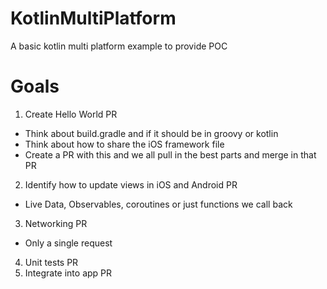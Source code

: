 # KotlinMultiPlatform
A basic kotlin multi platform example to provide POC

# Goals
1) Create Hello World PR 
  - Think about build.gradle and if it should be in groovy or kotlin
  - Think about how to share the iOS framework file
  - Create a PR with this and we all pull in the best parts and merge in that PR
2) Identify how to update views in iOS and Android PR
  - Live Data, Observables, coroutines or just functions we call back
3) Networking PR
  - Only a single request
4) Unit tests PR
5) Integrate into app PR


